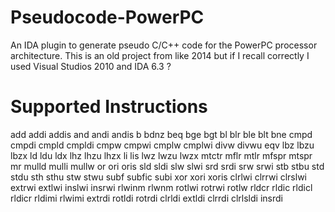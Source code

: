 # Pseudocode-PowerPC
An IDA plugin to generate pseudo C/C++ code for the PowerPC processor architecture.
This is an old project from like 2014 but if I recall correctly I used Visual Studios 2010 and IDA 6.3 ?

# Supported Instructions
add
addi
addis
and
andi
andis
b
bdnz
beq
bge
bgt
bl
blr
ble
blt
bne
cmpd
cmpdi
cmpld
cmpldi
cmpw
cmpwi
cmplw
cmplwi
divw
divwu
eqv
lbz
lbzu
lbzx
ld
ldu
ldx
lhz
lhzu
lhzx
li
lis
lwz
lwzu
lwzx
mtctr
mflr
mtlr
mfspr
mtspr
mr
mulld
mulli
mullw
or
ori
oris
sld
sldi
slw
slwi
srd
srdi
srw
srwi
stb
stbu
std
stdu
sth
sthu
stw
stwu
subf
subfic
subi
xor
xori
xoris
clrlwi
clrrwi
clrslwi
extrwi
extlwi
inslwi
insrwi
rlwinm
rlwnm
rotlwi
rotrwi
rotlw
rldcr
rldic
rldicl
rldicr
rldimi
rlwimi
extrdi
rotldi
rotrdi
clrldi
extldi
clrrdi
clrlsldi
insrdi
